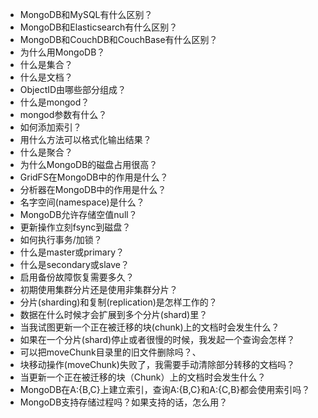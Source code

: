 - MongoDB和MySQL有什么区别？
- MongoDB和Elasticsearch有什么区别？
- MongoDB和CouchDB和CouchBase有什么区别？
- 为什么用MongoDB？
- 什么是集合？
- 什么是文档？
- ObjectID由哪些部分组成？
- 什么是mongod？
- mongod参数有什么？
- 如何添加索引？
- 用什么方法可以格式化输出结果？
- 什么是聚合？
- 为什么MongoDB的磁盘占用很高？
- GridFS在MongoDB中的作用是什么？
- 分析器在MongoDB中的作用是什么？
- 名字空间(namespace)是什么？
- MongoDB允许存储空值null？
- 更新操作立刻fsync到磁盘？
- 如何执行事务/加锁？
- 什么是master或primary？
- 什么是secondary或slave？
- 启用备份故障恢复需要多久？
- 初期使用集群分片还是使用非集群分片？
- 分片(sharding)和复制(replication)是怎样工作的？
- 数据在什么时候才会扩展到多个分片(shard)里？
- 当我试图更新一个正在被迁移的块(chunk)上的文档时会发生什么？
- 如果在一个分片(shard)停止或者很慢的时候，我发起一个查询会怎样？
- 可以把moveChunk目录里的旧文件删除吗？、
- 块移动操作(moveChunk)失败了，我需要手动清除部分转移的文档吗？
- 当更新一个正在被迁移的块（Chunk）上的文档时会发生什么？
- MongoDB在A:{B,C}上建立索引，查询A:{B,C}和A:{C,B}都会使用索引吗？
- MongoDB支持存储过程吗？如果支持的话，怎么用？

